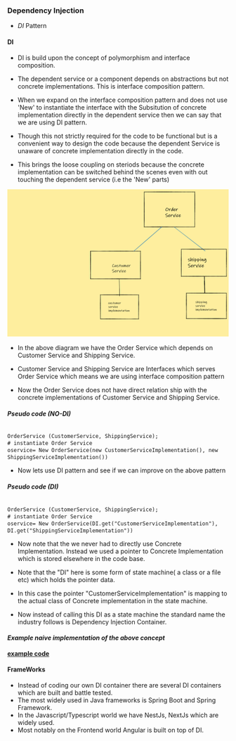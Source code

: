 ### Dependency Injection
* _DI_ Pattern 
  



#### DI
* DI is build upon the concept of polymorphism and interface composition.
* The dependent service or a component depends on abstractions but not concrete implementations. This is interface composition pattern.

* When we expand on the interface composition pattern and does not use 'New' to instantiate the interface with the Subsitution of concrete implementation directly in the dependent service then we can say that we are using DI pattern.

* Though this not strictly required for the code to be functional but is a convenient way to design the code because the dependent Service is  unaware of concrete implementation directly in the code.
* This brings the loose coupling on steriods because the concrete implementation can be switched behind the scenes even with out touching the dependent service (i.e the 'New' parts)


![](assets/DI.png)

* In the above diagram we have the Order Service which depends on Customer Service and Shipping Service.

* Customer Service and Shipping Service are Interfaces which serves Order Service which means we are using interface composition pattern
* Now the Order Service does not have direct relation ship with the concrete implementations of Customer Service and Shipping Service.
#### _Pseudo code (NO-DI)_
```

OrderService (CustomerService, ShippingService);
# instantiate Order Service
oservice= New OrderService(new CustomerServiceImplementation(), new ShippingServiceImplementation())

```
* Now lets use DI pattern and see if we can improve on the above pattern

#### _Pseudo code (DI)_
```

OrderService (CustomerService, ShippingService);
# instantiate Order Service
oservice= New OrderService(DI.get("CustomerServiceImplementation"),  DI.get("ShippingServiceImplementation"))

```
* Now note that the we never had to directly use Concrete Implementation. Instead we used a pointer to Concrete Implementation which is stored elsewhere in the code base.

* Note that the "DI" here is some form of state machine( a class or a file etc) which holds the pointer data.
* In this case the pointer "CustomerServiceImplementation" is mapping to the actual class of Concrete implementation in the state machine.
* Now instead of calling this DI as a state machine the standard name the industry follows is Dependency Injection Container. 

#### _Example naive implementation of the above concept_

[**example code**](code/index.ts)


#### FrameWorks

* Instead of coding our own DI container there are several DI containers which are built and battle tested.
* The most widely used in Java frameworks is Spring Boot and Spring Framework.
* In the Javascript/Typescript world we have NestJs, NextJs which are widely used.
* Most notably on the Frontend world Angular is built on top of DI.

 





